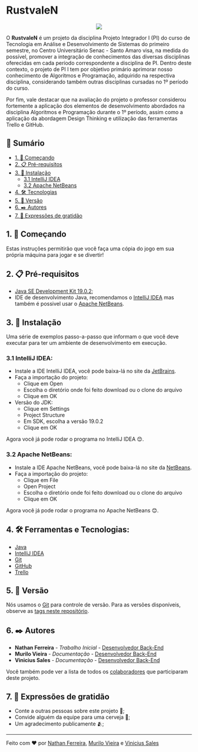 # RustvaleN

<p align="center">
  <img src="./img/logo RustvaleN 2.png">
</p>

O **RustvaleN** é um projeto da disciplina Projeto Integrador I (PI) do curso de Tecnologia em Análise e Desenvolvimento de Sistemas do primeiro semestre, no Centro Universitário Senac - Santo Amaro visa, na medida do possível, promover a integração de conhecimentos das diversas disciplinas oferecidas em cada período correspondente a disciplina de PI. Dentro deste contexto, o projeto de PI I tem por objetivo primário aprimorar nosso conhecimento de Algoritmos e Programação, adquirido na respectiva disciplina, considerando também outras disciplinas cursadas no 1º período do curso.

Por fim, vale destacar que na avaliação do projeto o professor considerou fortemente a aplicação dos elementos de desenvolvimento abordados na disciplina Algoritmos e Programação durante o 1º período, assim como a aplicação da abordagem Design Thinking e utilização das ferramentas Trello e GitHub.


## 📕 Sumário
  - [1. 🚀 Começando](#1--começando)
  - [2. 📋 Pré-requisitos](#2--pré-requisitos)
  - [3. 🔧 Instalação](#3--instalação)
     - [3.1 IntelliJ IDEA](#31-intellij-idea)
     - [3.2 Apache NetBeans](#32-apache-netbeans)
  - [4. 🛠️ Tecnologias](#4-%EF%B8%8F-ferramentas-e-tecnologias)
  - [5. 📌 Versão](#5--versão)
  - [6. ✒️ Autores](#6-%EF%B8%8F-autores)
  - [7. 🎁 Expressões de gratidão](#7--expressões-de-gratidão)
 

## 1. 🚀 Começando
Estas instruções permitirão que você faça uma cópia do jogo em sua própria máquina para jogar e se divertir!


## 2. 📋 Pré-requisitos
- [Java SE Development Kit 19.0.2](https://www.oracle.com/br/java/technologies/downloads/);
- IDE de desenvolvimento Java, recomendamos o [IntelliJ IDEA](https://www.jetbrains.com/pt-br/idea/) mas também é possivel usar o [Apache NetBeans](https://netbeans.apache.org/).


## 3. 🔧 Instalação
Uma série de exemplos passo-a-passo que informam o que você deve executar para ter um ambiente de desenvolvimento em execução.

### 3.1 IntelliJ IDEA:
- Instale a IDE IntelliJ IDEA, você pode baixa-lá no site da [JetBrains](https://www.jetbrains.com/pt-br/idea/).
- Faça a importação do projeto:
  - Clique em Open
  - Escolha o diretório onde foi feito download ou o clone do arquivo
  - Clique em OK
- Versão do JDK:
  - Clique em Settings
  - Project Structure
  - Em SDK, escolha a versão 19.0.2
  - Clique em OK
 
Agora você já pode rodar o programa no IntelliJ IDEA 😊.

### 3.2 Apache NetBeans:
- Instale a IDE Apache NetBeans, você pode baixa-lá no site da [NetBeans](https://netbeans.apache.org/download/index.html).
- Faça a importação do projeto:
  - Clique em File
  - Open Project
  - Escolha o diretório onde foi feito download ou o clone do arquivo
  - Clique em OK
 
Agora você já pode rodar o programa no Apache NetBeans 😊.


## 4. 🛠️ Ferramentas e Tecnologias:
- [Java](https://www.java.com/pt-BR/)
- [IntelliJ IDEA](https://www.jetbrains.com/pt-br/idea/)
- [Git](https://git-scm.com/)
- [GitHub]()
- [Trello](https://trello.com/)


## 5. 📌 Versão
Nós usamos o [Git](https://git-scm.com/) para controle de versão. Para as versões disponíveis, observe as [tags neste repositório](https://github.com/suas/tags/do/projeto).


## 6. ✒️ Autores
* **Nathan Ferreira** - *Trabalho Inicial* - [Desenvolvedor Back-End](https://www.linkedin.com/in/nathan-ferreira-97a355231/)
* **Murilo Vieira** - *Documentação* - [Desenvolvedor Back-End](https://www.linkedin.com/in/murilo-augusto-vieira-957aab202/)
* **Vinicius Sales** - *Documentação* - [Desenvolvedor Back-End](https://www.linkedin.com/in/vinisl/)

Você também pode ver a lista de todos os [colaboradores](https://github.com/nferreira1/Grupo-1-Turma-A/graphs/contributors) que participaram deste projeto.


## 7. 🎁 Expressões de gratidão
* Conte a outras pessoas sobre este projeto 📢;
* Convide alguém da equipe para uma cerveja 🍺;
* Um agradecimento publicamente 🫂;


---
Feito com ❤️ por [Nathan Ferreira](https://github.com/nferreira1), [Murilo Vieira](https://github.com/MuriloVieira49) e [Vinicius Sales](https://github.com/s4alez)